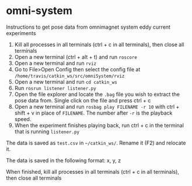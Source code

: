 # omni-system

Instructions to get pose data from omnimagnet system eddy current experiments

1. Kill all processes in all terminals (ctrl + c in all terminals), then close all terminals
2. Open a new terminal (ctrl + alt + t) and run `roscore`
3. Open a new terminal and run `rviz`
4. Go to File>Open Config then select the config file at `/home/travis/catkin_ws/src/omniSystem/rviz`
5. Open a new terminal and run `cd catkin_ws`
6. Run `rosrun listener listener.py`
7. Open the file explorer and locate the `.bag` file you wish to extract the pose data from. Single click on the file and press ctrl + c
8. Open a new terminal and run `rosbag play FILENAME -r 10` with ctrl + shift + v in place of `FILENAME`. The number after `-r` is the playback speed.
9. When the experiment finishes playing back, run ctrl + c in the terminal that is running `listener.py`

The data is saved as `test.csv` in `~/catkin_ws/`. Rename it (F2) and relocate it.

The data is saved in the following format: x, y, z

When finished, kill all processes in all terminals (ctrl + c in all terminals), then close all terminals

